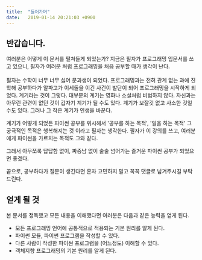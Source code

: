 ```yaml
---
title:  "들어가며"
date:   2019-01-14 20:21:03 +0900
---
```


## 반갑습니다.
여러분은 어떻게 이 문서를 펼쳐들게 되었는가? 지금은 필자가 프로그래밍 입문서를 쓰고 있으니, 필자가
여러분 처럼 프로그래밍을 처음 공부할 때가 생각이 난다.
<br><br>
필자는 수학이 너무 너무 싫어 문과생이 되었다. 프로그래밍과는 전혀 관계 없는 과에 진학해 공부하다가
알파고가 이세돌을 이긴 사건이 발단이 되어 프로그래밍을 시작하게 되었다. 계기라는 것이 그렇다. 
대부분의 계기는 영화나 소설처럼 비범하지 않다. 자신과는 아무런 관련이 없던 것이 갑자기 계기가 될 수도 있다.
계기가 보잘것 없고 사소한 것일 수도 있다. 그러나 그 작은 계기가 인생을 바꾼다.

계기가 어떻게 되었든 파이썬 공부를 위시해서 '공부를 하는 목적', '일을 하는 목적' 
그 궁극적인 목적은 행복해지는 것 이라고 필자는 생각한다.
필자가 이 강의를 쓰고, 여러분에게 파이썬을 가르치는 목적도 그와 같다.

그래서 아무쪼록 답답함 없이, 짜증남 없이 술술 넘어가는 즐거운 파이썬 공부가 되었으면 좋겠다.

끝으로, 공부하다가 질문이 생긴다면 혼자 고민하지 말고 꼭꼭 댓글로 남겨주시길 부탁드린다.


## 얻게 될 것
본 문서를 정독했고 모든 내용을 이해했다면 여러분은 다음과 같은 능력을 얻게 된다.
* 모든 프로그래밍 언어에 공통적으로 적용되는 기본 원리를 알게 된다.
* 파이썬 모듈, 파이썬 프로그램을 작성할 수 있다.
* 다른 사람이 작성한 파이썬 프로그램을 (어느정도) 이해할 수 있다.
* 객체지향 프로그래밍의 기본 원리를 알게 된다.
